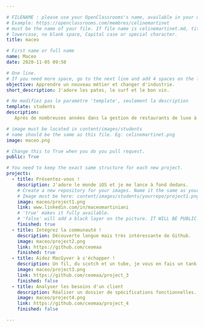 ```yaml
---

# FILENAME : please use your OpenClassrooms's name, available in your url.
# Example: https://openclassrooms.com/membres/celinemartinet
# must be the name of your file. If file name is celinemartinet.md, title is celinemartinet.
# lowercase, no blank space, Capital case or special character.
title: maceo

# First name or full name
name: Maceo
date: 2020-11-05 09:50

# One line.
# If you need more space, go to the next line and add 4 spaces on the left, as in 'description'.
objective: Apprendre un nouveau métier et changer d'industrie.
short_description: J'adore les pates, le surf et le bon vin.

# Ne modifiez pas le paramètre 'template', seulement la description
template: students
description:
   Après de nombreuses années dans la gestion de restaurants de luxe à travers le monde, j'ai décidé de changer de voie et devenir développeur d'applications iOS.

# image must be located in content/images/students
# name should be the same as this file. Eg: celinemartinet.png
image: maceo.png

# Change this to True when you do you pull request.
public: True

# You need to keep the exact same structure for each new project.
projects:
  - title: Présentez-vous !
    description: J'adore le monde iOS et je me lance à fond dedans.
    # Create a new repository for your images. Name it the same as your nickname and profile picture.
    # Image must be here: content/images/students/yourrepo/project1.png
    image: maceo/project1.png
    link: www.linkedin.com/in/maceomartiniani
    # 'true' makes it fully available.
    # 'false' will add a black layer on the picture. IT WILL BE PUBLIC!
    finished: true
  - title: Intégrez la communauté !
    description: Découverte longue mais très intéressante de Github.
    image: maceo/project2.png
    link: https://github.com/ceomaa
    finished: true
  - title: Aidez MacGyver à s'échapper !
    description: Un fil, du scotch et un tube, je vous en fais un tank.
    image: maceo/project3.png
    link: https://github.com/ceomaa/project_3
    finished: false
  - title: Analyser les besoins d'un client
    description: Réaliser un dossier de spécifications fonctionnelles.
    image: maceo/project4.png
    link: https://github.com/ceomaa/project_4
    finished: false

---
```


